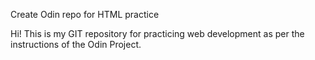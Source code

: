 Create Odin repo for HTML practice

Hi! This is my GIT repository for practicing web development as per the instructions of the Odin Project.